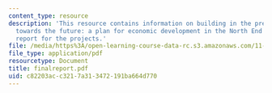 ```yaml
---
content_type: resource
description: 'This resource contains information on building in the present, growing
  towards the future: a plan for economic development in the North End as the final
  report for the projects.'
file: /media/https%3A/open-learning-course-data-rc.s3.amazonaws.com/11-945-springfield-studio-fall-2005/c82203acc3217a313472191ba664d770_finalreport.pdf
file_type: application/pdf
resourcetype: Document
title: finalreport.pdf
uid: c82203ac-c321-7a31-3472-191ba664d770
---
```

